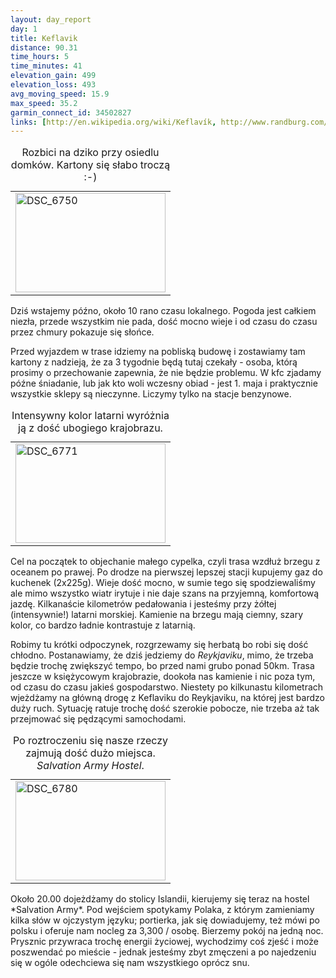 ```yaml
---
layout: day_report
day: 1
title: Keflavik
distance: 90.31
time_hours: 5
time_minutes: 41
elevation_gain: 499
elevation_loss: 493
avg_moving_speed: 15.9
max_speed: 35.2
garmin_connect_id: 34502827
links: [http://en.wikipedia.org/wiki/Keflavík, http://www.randburg.com/is/salvationarmy/]
---
```


<table class="image left">
  <caption>Rozbici na dziko przy osiedlu domków. Kartony się słabo troczą :-)</caption>
  <tr>
    <td>
      <a href="http://www.flickr.com/photos/michalbugno/4644226209/sizes/l" title="DSC_6750 by Michal Bugno, on Flickr"><img src="http://farm5.static.flickr.com/4048/4644226209_152289aaa1_m.jpg" width="240" height="159" alt="DSC_6750" /></a>
    </td>
  </tr>
</table>
Dziś wstajemy późno, około 10 rano czasu lokalnego. Pogoda jest całkiem niezła,
przede wszystkim nie pada, dość mocno wieje i od czasu do czasu przez chmury
pokazuje się słońce.

Przed wyjazdem w trase idziemy na pobliską budowę i zostawiamy tam kartony z
nadzieją, że za 3 tygodnie będą tutaj czekały - osoba, którą prosimy o
przechowanie zapewnia, że nie będzie problemu.  W kfc zjadamy późne śniadanie,
lub jak kto woli wczesny obiad - jest 1. maja i praktycznie wszystkie sklepy
są nieczynne. Liczymy tylko na stacje benzynowe.

<table class="image right">
  <caption>Intensywny kolor latarni wyróżnia ją z dość ubogiego krajobrazu.</caption>
  <tr>
    <td>
      <a href="http://www.flickr.com/photos/michalbugno/4644844752/sizes/l" title="DSC_6771 by Michal Bugno, on Flickr"><img src="http://farm5.static.flickr.com/4032/4644844752_b9940b26e8_m.jpg" width="240" height="159" alt="DSC_6771" /></a>
    </td>
  </tr>
</table>
Cel na początek to objechanie małego cypelka, czyli trasa wzdłuż brzegu z
oceanem po prawej. Po drodze na pierwszej lepszej stacji kupujemy gaz do kuchenek
(2x225g). Wieje dość mocno, w sumie tego się spodziewaliśmy ale mimo wszystko
wiatr irytuje i nie daje szans na przyjemną, komfortową jazdę. Kilkanaście
kilometrów pedałowania i jesteśmy przy żółtej (intensywnie!) latarni morskiej.
Kamienie na brzegu mają ciemny, szary kolor, co bardzo ładnie kontrastuje z
latarnią.

Robimy tu krótki odpoczynek, rozgrzewamy się herbatą bo robi się dość chłodno.
Postanawiamy, że dziś jedziemy do *Reykjaviku*, mimo, że trzeba będzie trochę
zwiększyć tempo, bo przed nami grubo ponad 50km. Trasa jeszcze w księżycowym
krajobrazie, dookoła nas kamienie i nic poza tym, od czasu do czasu jakieś
gospodarstwo. Niestety po kilkunastu kilometrach wjeżdżamy na główną drogę z
Keflaviku do Reykjaviku, na której jest bardzo duży ruch. Sytuację ratuje trochę
dość szerokie pobocze, nie trzeba aż tak przejmować się pędzącymi samochodami.

<table class="image left">
  <caption>Po roztroczeniu się nasze rzeczy zajmują dość dużo miejsca. <em>Salvation
  Army Hostel</em>.</caption>
  <tr>
    <td>
      <a href="http://www.flickr.com/photos/michalbugno/4644228525/sizes/l" title="DSC_6780 by Michal Bugno, on Flickr"><img src="http://farm4.static.flickr.com/3333/4644228525_1117b13720_m.jpg" width="240" height="159" alt="DSC_6780" /></a>
    </td>
  </tr>
</table>
Około 20.00 dojeżdżamy do stolicy Islandii, kierujemy się teraz na hostel
*Salvation Army*. Pod wejściem spotykamy Polaka, z którym zamieniamy kilka słów
w ojczystym języku; portierka, jak się dowiadujemy, też mówi po polsku i oferuje
nam nocleg za 3,300 / osobę. Bierzemy pokój na jedną noc. Prysznic przywraca
trochę energii życiowej, wychodzimy coś zjeść i może poszwendać po mieście -
jednak jesteśmy zbyt zmęczeni a po najedzeniu się w ogóle odechciewa się nam
wszystkiego oprócz snu.
